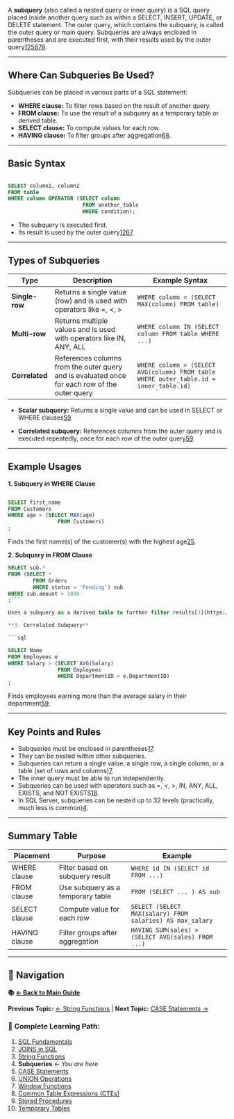 A **subquery** (also called a nested query or inner query) is a SQL query placed inside another query such as within a SELECT, INSERT, UPDATE, or DELETE statement. The outer query, which contains the subquery, is called the outer query or main query. Subqueries are always enclosed in parentheses and are executed first, with their results used by the outer query[1](https://hightouch.com/sql-dictionary/sql-subqueries)[2](https://www.programiz.com/sql/subquery)[5](https://dev.to/abhay_yt_52a8e72b213be229/understanding-sql-subqueries-a-complete-guide-with-examples-3jff)[6](https://www.w3resource.com/sql/subqueries/understanding-sql-subqueries.php)[7](https://www.tutorialspoint.com/sql/sql-sub-queries.htm)[8](https://www.dbvis.com/thetable/the-complete-guide-to-sql-subqueries/).

---
## Where Can Subqueries Be Used?

Subqueries can be placed in various parts of a SQL statement:

- **WHERE clause:** To filter rows based on the result of another query.
- **FROM clause:** To use the result of a subquery as a temporary table or derived table.
- **SELECT clause:** To compute values for each row.
- **HAVING clause:** To filter groups after aggregation[6](https://www.w3resource.com/sql/subqueries/understanding-sql-subqueries.php)[8](https://www.dbvis.com/thetable/the-complete-guide-to-sql-subqueries/).

---

## Basic Syntax


```sql

SELECT column1, column2 
FROM table 
WHERE column OPERATOR (SELECT column 
						FROM another_table 
						WHERE condition);
```
- The subquery is executed first.
- Its result is used by the outer query[1](https://hightouch.com/sql-dictionary/sql-subqueries)[2](https://www.programiz.com/sql/subquery)[6](https://www.w3resource.com/sql/subqueries/understanding-sql-subqueries.php)[7](https://www.tutorialspoint.com/sql/sql-sub-queries.htm).

---

## Types of Subqueries

|Type|Description|Example Syntax|
|---|---|---|
|**Single-row**|Returns a single value (row) and is used with operators like =, <, >|`WHERE column = (SELECT MAX(column) FROM table)`|
|**Multi-row**|Returns multiple values and is used with operators like IN, ANY, ALL|`WHERE column IN (SELECT column FROM table WHERE ...)`|
|**Correlated**|References columns from the outer query and is evaluated once for each row of the outer query|`WHERE column > (SELECT AVG(column) FROM table WHERE outer_table.id = inner_table.id)`|

- **Scalar subquery:** Returns a single value and can be used in SELECT or WHERE clauses[5](https://dev.to/abhay_yt_52a8e72b213be229/understanding-sql-subqueries-a-complete-guide-with-examples-3jff)[9](https://blog.stackademic.com/sql-subqueries-with-code-examples-ec4a7bfba8e2?gi=d45de8545a46).
    
- **Correlated subquery:** References columns from the outer query and is executed repeatedly, once for each row of the outer query[5](https://dev.to/abhay_yt_52a8e72b213be229/understanding-sql-subqueries-a-complete-guide-with-examples-3jff)[9](https://blog.stackademic.com/sql-subqueries-with-code-examples-ec4a7bfba8e2?gi=d45de8545a46).
    

---

## Example Usages

**1. Subquery in WHERE Clause**


```sql

SELECT first_name 
FROM Customers 
WHERE age = (SELECT MAX(age) 
				FROM Customers)
;
```
Finds the first name(s) of the customer(s) with the highest age[2](https://www.programiz.com/sql/subquery)[5](https://dev.to/abhay_yt_52a8e72b213be229/understanding-sql-subqueries-a-complete-guide-with-examples-3jff).

**2. Subquery in FROM Clause**

```sql
SELECT sub.* 
FROM (SELECT * 
		FROM Orders 
		WHERE status = 'Pending') sub 
WHERE sub.amount > 1000
;```

Uses a subquery as a derived table to further filter results[3](https://mode.com/sql-tutorial/sql-sub-queries/).

**3. Correlated Subquery**

```sql

SELECT Name 
FROM Employees e 
WHERE Salary > (SELECT AVG(Salary) 
				FROM Employees 
				WHERE DepartmentID = e.DepartmentID)
;
```
Finds employees earning more than the average salary in their department[5](https://dev.to/abhay_yt_52a8e72b213be229/understanding-sql-subqueries-a-complete-guide-with-examples-3jff)[9](https://blog.stackademic.com/sql-subqueries-with-code-examples-ec4a7bfba8e2?gi=d45de8545a46).

---

## Key Points and Rules

- Subqueries must be enclosed in parentheses[1](https://hightouch.com/sql-dictionary/sql-subqueries)[7](https://www.tutorialspoint.com/sql/sql-sub-queries.htm).
- They can be nested within other subqueries.
- Subqueries can return a single value, a single row, a single column, or a table (set of rows and columns)[7](https://www.tutorialspoint.com/sql/sql-sub-queries.htm).
- The inner query must be able to run independently.
- Subqueries can be used with operators such as =, <, >, IN, ANY, ALL, EXISTS, and NOT EXISTS[1](https://hightouch.com/sql-dictionary/sql-subqueries)[8](https://www.dbvis.com/thetable/the-complete-guide-to-sql-subqueries/).
- In SQL Server, subqueries can be nested up to 32 levels (practically, much less is common)[4](https://learn.microsoft.com/en-us/sql/relational-databases/performance/subqueries?view=sql-server-ver17).

---

## Summary Table

| Placement     | Purpose                           | Example                                                   |
| ------------- | --------------------------------- | --------------------------------------------------------- |
| WHERE clause  | Filter based on subquery result   | `WHERE id IN (SELECT id FROM ...)`                        |
| FROM clause   | Use subquery as a temporary table | `FROM (SELECT ... ) AS sub`                               |
| SELECT clause | Compute value for each row        | `SELECT (SELECT MAX(salary) FROM salaries) AS max_salary` |
| HAVING clause | Filter groups after aggregation   | `HAVING SUM(sales) > (SELECT AVG(sales) FROM ...)`        |
---

## 🔗 Navigation

**📚 [← Back to Main Guide](README.md)**

**Previous Topic:** [← String Functions](Strings%20in%20SQL.md) | **Next Topic:** [CASE Statements →](CASE%20Statement%20in%20SQL.md)

### 📖 Complete Learning Path:
1. [SQL Fundamentals](SQL.md)
2. [JOINS in SQL](JOINS%20in%20SQL.md)
3. [String Functions](Strings%20in%20SQL.md)
4. **Subqueries** ← *You are here*
5. [CASE Statements](CASE%20Statement%20in%20SQL.md)
6. [UNION Operations](Unions%20in%20SQL.md)
7. [Window Functions](Window%20Functions%20in%20SQL.md)
8. [Common Table Expressions (CTEs)](Common%20Table%20Expressions%20(CTEs)%20in%20MySQL.md)
9. [Stored Procedures](Stored%20Procedures%20in%20SQL.md)
10. [Temporary Tables](Temporary%20Tables%20in%20SQL.md)